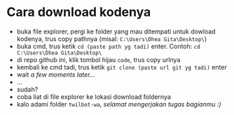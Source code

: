 # Cara download kodenya
* buka file explorer, pergi ke folder yang mau ditempati untuk dowload kodenya, trus copy pathnya (misal: `C:\Users\Dhea Gita\Desktop\`)
* buka cmd, trus ketik `cd (paste path yg tadi)` enter. Contoh: `cd C:\Users\Dhea Gita\Desktop\`
* di repo github ini, klik tombol hijau `code`, trus copy urlnya
* kembali ke cmd tadi, trus ketik `git clone (paste url git yg tadi)` enter
* wait *a few moments later...*
* ...
* sudah?
* coba liat di file explorer ke lokasi download foldernya
* kalo adami folder `twilbot-wa`, *selamat mengerjakan tugas bagianmu :)*
